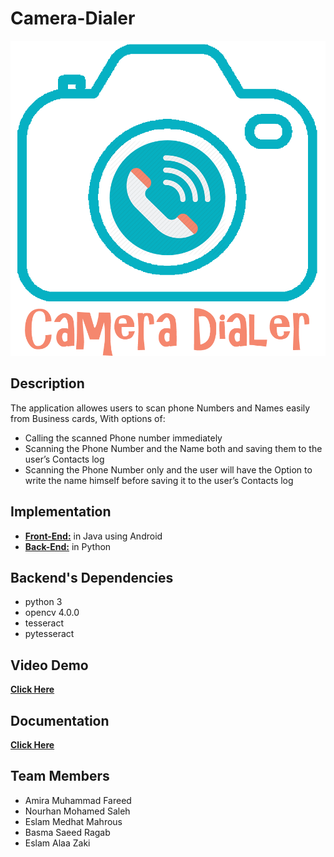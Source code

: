 # Camera-Dialer
![Logo of Camera Dialer](https://github.com/Amira-Fareed/Camera-Dialer/blob/master/Camera%20Dialer/logo_text.png)
## Description

The application allowes users to scan phone Numbers and Names easily from Business cards, With options of:  
- Calling the scanned Phone number immediately  
- Scanning the Phone Number and the Name both and saving them to the user’s Contacts log 
- Scanning the Phone Number only and the user will have the Option to write the name himself before saving it to the user’s Contacts log 

## Implementation 
* **[Front-End:](https://github.com/Amira-Fareed/Camera-Dialer/tree/master/Camera%20Dialer)** in Java using Android
* **[Back-End:](https://github.com/Amira-Fareed/Camera-Dialer/tree/master/Backend)** in Python 
## Backend's Dependencies
* python 3
* opencv 4.0.0
* tesseract
* pytesseract

## Video Demo
**[Click Here](https://drive.google.com/file/d/13U_bDedSSWpv50RFDHmI9cr_9gPOz3di/view?usp=sharing)**

## Documentation
**[Click Here](https://github.com/Amira-Fareed/Camera-Dialer/blob/master/Camera%20Dialer/Camera%20Dialer.pdf)**

## Team Members
* Amira Muhammad Fareed  
* Nourhan Mohamed Saleh
* Eslam Medhat Mahrous 
* Basma Saeed Ragab 
* Eslam Alaa Zaki 
